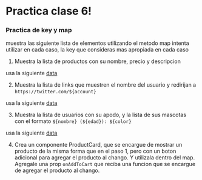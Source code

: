 # Practica clase 6!

### Practica de key y map

muestra las siguiente lista de elementos utilizando el metodo map
intenta utilizar en cada caso, la key que consideras mas apropiada en cada caso

1. Muestra la lista de productos con su nombre, precio y descripcion

usa la siguiente [data](https://github.com/gabymorgi/F3-classes-vite/blob/main/src/fakeApi/products.json)

2. Muestra la lista de links que muestren el nombre del usuario y redirijan a `https://twitter.com/${account}`

usa la siguiente [data](https://github.com/gabymorgi/F3-classes-vite/blob/main/src/fakeApi/accounts.json)

3. Muestra la lista de usuarios con su apodo, y la lista de sus mascotas con el formato `${nombre} (${edad}): ${color}`

usa la siguiente [data](https://github.com/gabymorgi/F3-classes-vite/blob/main/src/fakeApi/users.json)

4. Crea un componente ProductCard, que se encargue de mostrar un producto de la misma forma que en el paso 1, pero con un boton adicional para agregar el producto al chango. Y utilizala dentro del map.
Agregale una prop `onAddToCart` que reciba una funcion que se encargue de agregar el producto al chango.
